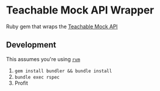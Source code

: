 # Teachable Mock API Wrapper

Ruby gem that wraps the [Teachable Mock API](https://fast-bayou-75985.herokuapp.com/)

## Development

This assumes you're using [`rvm`](https://rvm.io/)

1. `gem install bundler && bundle install`
2. `bundle exec rspec`
3. Profit
